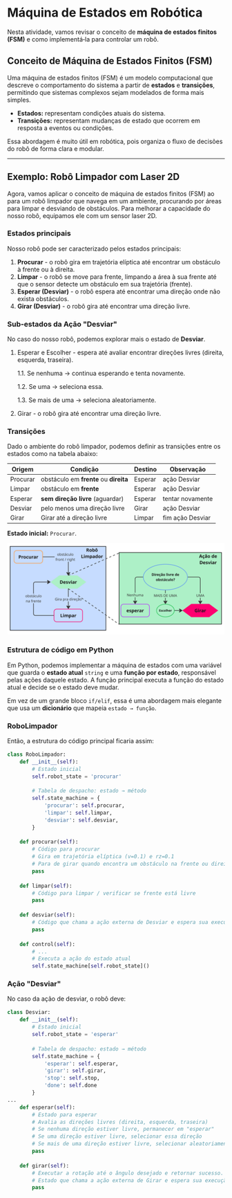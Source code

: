 # Máquina de Estados em Robótica

Nesta atividade, vamos revisar o conceito de **máquina de estados finitos (FSM)** e como implementá‑la para controlar um robô.

## Conceito de Máquina de Estados Finitos (FSM)

Uma máquina de estados finitos (FSM) é um modelo computacional que descreve o comportamento do sistema a partir de **estados** e **transições**, permitindo que sistemas complexos sejam modelados de forma mais simples.

* **Estados:** representam condições atuais do sistema.
* **Transições:** representam mudanças de estado que ocorrem em resposta a eventos ou condições.

Essa abordagem é muito útil em robótica, pois organiza o fluxo de decisões do robô de forma clara e modular.

---

## Exemplo: Robô Limpador com Laser 2D

Agora, vamos aplicar o conceito de máquina de estados finitos (FSM) ao para um robô limpador que navega em um ambiente, procurando por áreas para limpar e desviando de obstáculos. Para melhorar a capacidade do nosso robô, equipamos ele com um sensor laser 2D.

### Estados principais

Nosso robô pode ser caracterizado pelos estados principais:

1. **Procurar** - o robô gira em trajetória elíptica até encontrar um obstáculo à frente ou à direita.
2. **Limpar** - o robô se move para frente, limpando a área à sua frente até que o sensor detecte um obstáculo em sua trajetória (frente).
3. **Esperar (Desviar)** - o robô espera até encontrar uma direção onde não exista obstáculos.
4. **Girar (Desviar)** - o robô gira até encontrar uma direção livre.

### Sub-estados da Ação "Desviar"

No caso do nosso robô, podemos explorar mais o estado de **Desviar**.

1. Esperar e Escolher - espera até avaliar encontrar direções livres (direita, esquerda, traseira).

    1.1. Se nenhuma → continua esperando e tenta novamente.

    1.2. Se uma → seleciona essa.

    1.3. Se mais de uma → seleciona aleatoriamente.

2. Girar - o robô gira até encontrar uma direção livre.

### Transições

Dado o ambiente do robô limpador, podemos definir as transições entre os estados como na tabela abaixo:

| Origem   | Condição                               | Destino             | Observação         |
| -------- | -------------------------------------- | ------------------- | ------------------ |
| Procurar | obstáculo em **frente** ou **direita** | Esperar             | ação Desviar       |
| Limpar   | obstáculo em **frente**                | Esperar             | ação Desviar       |
| Esperar  | **sem direção livre** (aguardar)       | Esperar             | tentar novamente   |
| Desviar  | pelo menos uma direção livre           | Girar               | ação Desviar       |
| Girar    | Girar até a direção livre              | Limpar              | fim ação Desviar   |

**Estado inicial:** `Procurar`.

![Robô Limpador](figs/robo_limpador.png)

### Estrutura de código em Python

Em Python, podemos implementar a máquina de estados com uma variável que guarda o **estado atual** `string` e uma **função por estado**, responsável pelas ações daquele estado. A função principal executa a função do estado atual e decide se o estado deve mudar.

Em vez de um grande bloco `if/elif`, essa é uma abordagem mais elegante que usa um **dicionário** que mapeia `estado → função`.

### RoboLimpador

Então, a estrutura do código principal ficaria assim:

```python
class RoboLimpador:
    def __init__(self):
        # Estado inicial
        self.robot_state = 'procurar'

        # Tabela de despacho: estado → método
        self.state_machine = {
            'procurar': self.procurar,
            'limpar': self.limpar,
            'desviar': self.desviar,
        }

    def procurar(self):
        # Código para procurar
        # Gira em trajetória elíptica (v=0.1) e rz=0.1
        # Para de girar quando encontra um obstáculo na frente ou direita
        pass

    def limpar(self):
        # Código para limpar / verificar se frente está livre
        pass

    def desviar(self):
        # Código que chama a ação externa de Desviar e espera sua execução
        pass

    def control(self):
        # ...
        # Executa a ação do estado atual
        self.state_machine[self.robot_state]()
```

### Ação "Desviar"

No caso da ação de desviar, o robô deve:

```python
class Desviar:
    def __init__(self):
        # Estado inicial
        self.robot_state = 'esperar'

        # Tabela de despacho: estado → método
        self.state_machine = {
            'esperar': self.esperar,
            'girar': self.girar,
            'stop': self.stop,
            'done': self.done
        }
...
    def esperar(self):
        # Estado para esperar
        # Avalia as direções livres (direita, esquerda, traseira)
        # Se nenhuma direção estiver livre, permanecer em "esperar"
        # Se uma direção estiver livre, selecionar essa direção
        # Se mais de uma direção estiver livre, selecionar aleatoriamente
        pass

    def girar(self):
        # Executar a rotação até o ângulo desejado e retornar sucesso.
        # Estado que chama a ação externa de Girar e espera sua execução
        pass
```
